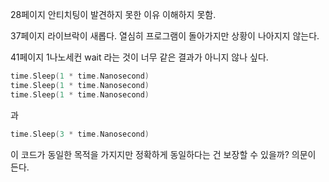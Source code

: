 28페이지 안티치팅이 발견하지 못한 이유 이해하지 못함.

37페이지 라이브락이 새롭다. 열심히 프로그램이 돌아가지만 상황이 나아지지 않는다.

41페이지 1나노세컨 wait 라는 것이 너무 같은 결과가 아니지 않나 싶다.

```go
time.Sleep(1 * time.Nanosecond)
time.Sleep(1 * time.Nanosecond)
time.Sleep(1 * time.Nanosecond)
```

과

```go
time.Sleep(3 * time.Nanosecond)
```

이 코드가 동일한 목적을 가지지만 정확하게 동일하다는 건 보장할 수 있을까? 의문이 든다.
